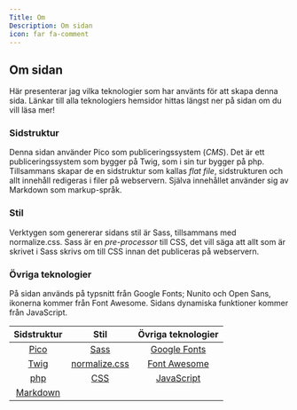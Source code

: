 ```yaml
---
Title: Om
Description: Om sidan
icon: far fa-comment
---
```


## Om sidan

Här presenterar jag vilka teknologier som har använts för att skapa denna sida. Länkar till alla teknologiers hemsidor hittas längst ner på sidan om du vill läsa mer!

### Sidstruktur

Denna sidan använder Pico som publiceringssystem (*CMS*). Det är ett publiceringssystem som bygger på Twig, som i sin tur bygger på php. Tillsammans skapar de en sidstruktur som kallas *flat file*, sidstrukturen och allt innehåll redigeras i filer på webservern. Själva innehållet använder sig av Markdown som markup-språk.

### Stil

Verktygen som genererar sidans stil är Sass, tillsammans med normalize.css. Sass är en *pre-processor* till CSS, det vill säga att allt som är skrivet i Sass skrivs om till CSS innan det publiceras på webservern.

### Övriga teknologier

På sidan används på typsnitt från Google Fonts; Nunito och Open Sans, ikonerna kommer från Font Awesome. Sidans dynamiska funktioner kommer från JavaScript.


| Sidstruktur | Stil | Övriga teknologier |
| :---: | :---: | :---: |
| [Pico][1] | [Sass][5] | [Google Fonts][7] |
| [Twig][2] | [normalize.css][6]| [Font Awesome][8] |
| [php][3] | [CSS][10] | [JavaScript][9] |
| [Markdown][4] |

[1]: https://picocms.org/
[2]: https://twig.symfony.com/
[3]: https://www.php.net/
[4]: https://daringfireball.net/projects/markdown/
[5]: https://sass-lang.com/
[6]: https://necolas.github.io/normalize.css/
[7]: https://fonts.google.com/
[8]: https://fontawesome.com/
[9]: https://www.javascript.com/
[10]: https://www.w3.org/Style/CSS/

